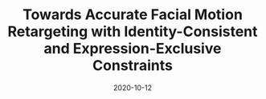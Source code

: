 ---
title: "Towards Accurate Facial Motion Retargeting with Identity-Consistent and Expression-Exclusive Constraints"
collection: conferences
permalink: /publication/Towards_Accurate_Facial
date: 2020-10-12
year: "2022"
venue: "AAAI"
city: 
state: ""
thumbnail: "Towards_Accurate_Facial.png"
teaser :
authors: "Langyuan Mo, Haokun Li, Chaoyang Zou, Yubing Zhang, Ming Yang, Yihong Yang, and Mingkui Tan"
bibtex: Towards_Accurate_Facial.txt
uri: Towards_Accurate_Facial.pdf
arxiv: 
project: 
source: 
poster: 
data:
---